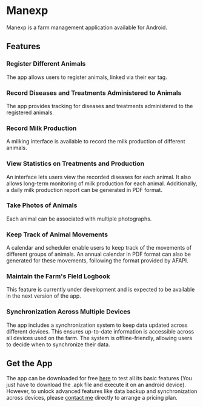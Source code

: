 # Manexp

Manexp is a farm management application available for Android.

## Features

### Register Different Animals
The app allows users to register animals, linked via their ear tag.

### Record Diseases and Treatments Administered to Animals
The app provides tracking for diseases and treatments administered to the registered animals.

### Record Milk Production
A milking interface is available to record the milk production of different animals.

### View Statistics on Treatments and Production
An interface lets users view the recorded diseases for each animal. It also allows long-term monitoring of milk production for each animal. Additionally, a daily milk production report can be generated in PDF format.

### Take Photos of Animals
Each animal can be associated with multiple photographs.

### Keep Track of Animal Movements
A calendar and scheduler enable users to keep track of the movements of different groups of animals. An annual calendar in PDF format can also be generated for these movements, following the format provided by AFAPI.

### Maintain the Farm's Field Logbook
This feature is currently under development and is expected to be available in the next version of the app.

### Synchronization Across Multiple Devices
The app includes a synchronization system to keep data updated across different devices. This ensures up-to-date information is accessible across all devices used on the farm. The system is offline-friendly, allowing users to decide when to synchronize their data.

## Get the App
The app can be downloaded for free [here](https://github.com/edouardbruelhart/Manexp/releases/latest) to test all its basic features (You just have to download the .apk file and execute it on an android device). However, to unlock advanced features like data backup and synchronization across devices, please [contact me](mailto:edouard.brulhart@gmail.com) directly to arrange a pricing plan.